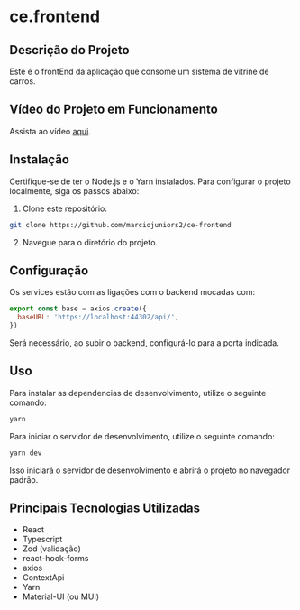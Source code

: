 # ce.frontend

## Descrição do Projeto
Este é o frontEnd da aplicação que consome um sistema de vitrine de carros.

## Vídeo do Projeto em Funcionamento
Assista ao vídeo [aqui]([[link_para_o_vídeo](https://1drv.ms/v/s!Am1Zv2Sr8JVMgUVUbVi1tQ34kjul?e=QnnDVN)]).

## Instalação
Certifique-se de ter o Node.js e o Yarn instalados. Para configurar o projeto localmente, siga os passos abaixo:

1. Clone este repositório:
```bash
git clone https://github.com/marciojuniors2/ce-frontend
```

2. Navegue para o diretório do projeto.

## Configuração
Os services estão com as ligações com o backend mocadas com:
```javascript
export const base = axios.create({
  baseURL: 'https://localhost:44302/api/',
})
```
Será necessário, ao subir o backend, configurá-lo para a porta indicada.

## Uso
Para instalar as dependencias de desenvolvimento, utilize o seguinte comando:
```bash
yarn
```

Para iniciar o servidor de desenvolvimento, utilize o seguinte comando:
```bash
yarn dev
```
Isso iniciará o servidor de desenvolvimento e abrirá o projeto no navegador padrão.

## Principais Tecnologias Utilizadas
- React
- Typescript
- Zod (validação)
- react-hook-forms
- axios
- ContextApi
- Yarn
- Material-UI (ou MUI)
